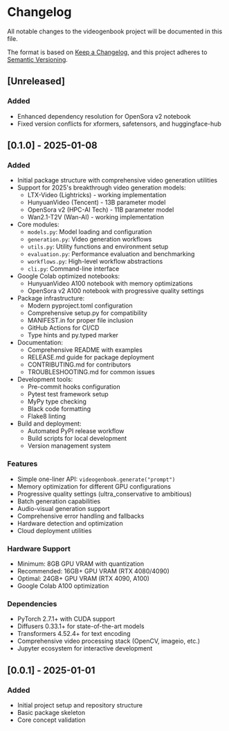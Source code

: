 # Changelog

All notable changes to the videogenbook project will be documented in this file.

The format is based on [Keep a Changelog](https://keepachangelog.com/en/1.0.0/),
and this project adheres to [Semantic Versioning](https://semver.org/spec/v2.0.0.html).

## [Unreleased]

### Added
- Enhanced dependency resolution for OpenSora v2 notebook
- Fixed version conflicts for xformers, safetensors, and huggingface-hub

## [0.1.0] - 2025-01-08

### Added
- Initial package structure with comprehensive video generation utilities
- Support for 2025's breakthrough video generation models:
  - LTX-Video (Lightricks) - working implementation
  - HunyuanVideo (Tencent) - 13B parameter model
  - OpenSora v2 (HPC-AI Tech) - 11B parameter model
  - Wan2.1-T2V (Wan-AI) - working implementation
- Core modules:
  - `models.py`: Model loading and configuration
  - `generation.py`: Video generation workflows
  - `utils.py`: Utility functions and environment setup
  - `evaluation.py`: Performance evaluation and benchmarking
  - `workflows.py`: High-level workflow abstractions
  - `cli.py`: Command-line interface
- Google Colab optimized notebooks:
  - HunyuanVideo A100 notebook with memory optimizations
  - OpenSora v2 A100 notebook with progressive quality settings
- Package infrastructure:
  - Modern pyproject.toml configuration
  - Comprehensive setup.py for compatibility
  - MANIFEST.in for proper file inclusion
  - GitHub Actions for CI/CD
  - Type hints and py.typed marker
- Documentation:
  - Comprehensive README with examples
  - RELEASE.md guide for package deployment
  - CONTRIBUTING.md for contributors
  - TROUBLESHOOTING.md for common issues
- Development tools:
  - Pre-commit hooks configuration
  - Pytest test framework setup
  - MyPy type checking
  - Black code formatting
  - Flake8 linting
- Build and deployment:
  - Automated PyPI release workflow
  - Build scripts for local development
  - Version management system

### Features
- Simple one-liner API: `videogenbook.generate("prompt")`
- Memory optimization for different GPU configurations
- Progressive quality settings (ultra_conservative to ambitious)
- Batch generation capabilities
- Audio-visual generation support
- Comprehensive error handling and fallbacks
- Hardware detection and optimization
- Cloud deployment utilities

### Hardware Support
- Minimum: 8GB GPU VRAM with quantization
- Recommended: 16GB+ GPU VRAM (RTX 4080/4090)
- Optimal: 24GB+ GPU VRAM (RTX 4090, A100)
- Google Colab A100 optimization

### Dependencies
- PyTorch 2.7.1+ with CUDA support
- Diffusers 0.33.1+ for state-of-the-art models
- Transformers 4.52.4+ for text encoding
- Comprehensive video processing stack (OpenCV, imageio, etc.)
- Jupyter ecosystem for interactive development

## [0.0.1] - 2025-01-01

### Added
- Initial project setup and repository structure
- Basic package skeleton
- Core concept validation